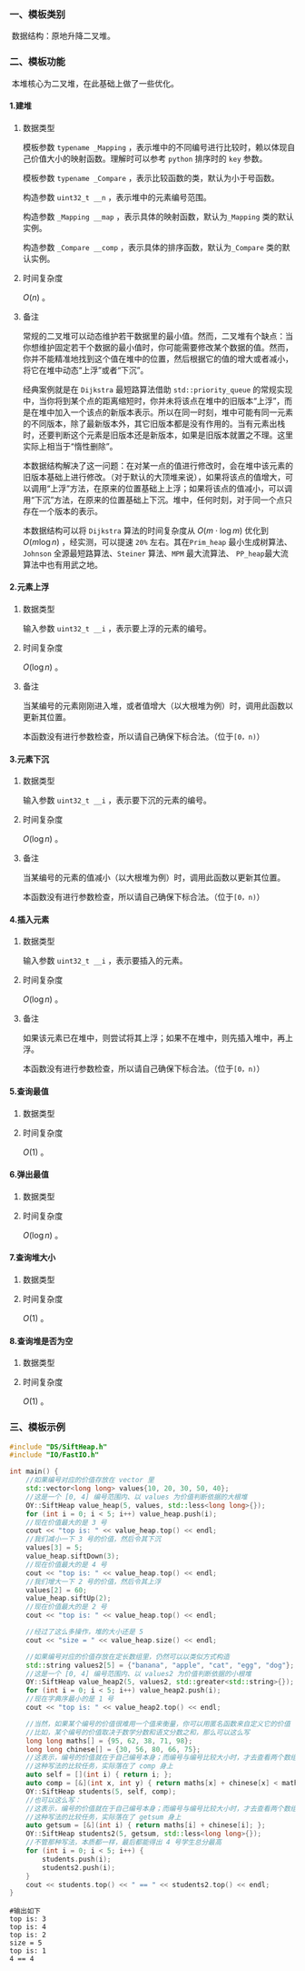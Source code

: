 ### 一、模板类别

​	数据结构：原地升降二叉堆。

### 二、模板功能

​	本堆核心为二叉堆，在此基础上做了一些优化。

#### 1.建堆

1. 数据类型

   模板参数 `typename _Mapping` ，表示堆中的不同编号进行比较时，赖以体现自己价值大小的映射函数。理解时可以参考 `python` 排序时的 `key` 参数。

   模板参数 `typename _Compare` ，表示比较函数的类，默认为小于号函数。

   构造参数 `uint32_t __n` ，表示堆中的元素编号范围。

   构造参数 `_Mapping __map` ，表示具体的映射函数，默认为`_Mapping` 类的默认实例。

   构造参数 `_Compare __comp` ，表示具体的排序函数，默认为`_Compare` 类的默认实例。

2. 时间复杂度

   $O(n)$ 。

3. 备注

   常规的二叉堆可以动态维护若干数据里的最小值。然而，二叉堆有个缺点：当你想维护固定若干个数据的最小值时，你可能需要修改某个数据的值。然而，你并不能精准地找到这个值在堆中的位置，然后根据它的值的增大或者减小，将它在堆中动态“上浮”或者“下沉”。
   
   经典案例就是在 `Dijkstra` 最短路算法借助 `std::priority_queue` 的常规实现中，当你将到某个点的距离缩短时，你并未将该点在堆中的旧版本“上浮”，而是在堆中加入一个该点的新版本表示。所以在同一时刻，堆中可能有同一元素的不同版本，除了最新版本外，其它旧版本都是没有作用的。当有元素出栈时，还要判断这个元素是旧版本还是新版本，如果是旧版本就置之不理。这里实际上相当于“惰性删除”。
   
   本数据结构解决了这一问题：在对某一点的值进行修改时，会在堆中该元素的旧版本基础上进行修改。（对于默认的大顶堆来说），如果将该点的值增大，可以调用“上浮”方法，在原来的位置基础上上浮；如果将该点的值减小，可以调用“下沉”方法，在原来的位置基础上下沉。堆中，任何时刻，对于同一个点只存在一个版本的表示。
   
   本数据结构可以将 `Dijkstra` 算法的时间复杂度从 $O(m\cdot \log m)$ 优化到 $O(m\log n)$ ，经实测，可以提速 `20%` 左右。其在`Prim_heap` 最小生成树算法、`Johnson` 全源最短路算法、`Steiner` 算法、`MPM` 最大流算法、 `PP_heap`最大流算法中也有用武之地。

#### 2.元素上浮

1. 数据类型

   输入参数 `uint32_t __i` ，表示要上浮的元素的编号。

2. 时间复杂度

   $O(\log n)$ 。

3. 备注

   当某编号的元素刚刚进入堆，或者值增大（以大根堆为例）时，调用此函数以更新其位置。

   本函数没有进行参数检查，所以请自己确保下标合法。（位于`[0，n)`）

#### 3.元素下沉

1. 数据类型

   输入参数 `uint32_t __i` ，表示要下沉的元素的编号。

2. 时间复杂度

   $O(\log n)$ 。

3. 备注

   当某编号的元素的值减小（以大根堆为例）时，调用此函数以更新其位置。

   本函数没有进行参数检查，所以请自己确保下标合法。（位于`[0，n)`）


#### 4.插入元素

1. 数据类型

   输入参数 `uint32_t __i` ，表示要插入的元素。

2. 时间复杂度

   $O(\log n)$ 。

3. 备注

   如果该元素已在堆中，则尝试将其上浮；如果不在堆中，则先插入堆中，再上浮。
   
   本函数没有进行参数检查，所以请自己确保下标合法。（位于`[0，n)`）

#### 5.查询最值

1. 数据类型

2. 时间复杂度

   $O(1)$ 。

#### 6.弹出最值

1. 数据类型

2. 时间复杂度

   $O(\log n)$ 。

#### 7.查询堆大小

1. 数据类型

2. 时间复杂度

   $O(1)$ 。

#### 8.查询堆是否为空

1. 数据类型

2. 时间复杂度

   $O(1)$ 。

### 三、模板示例

```c++
#include "DS/SiftHeap.h"
#include "IO/FastIO.h"

int main() {
    //如果编号对应的价值存放在 vector 里
    std::vector<long long> values{10, 20, 30, 50, 40};
    //这是一个 [0, 4] 编号范围内、以 values 为价值判断依据的大根堆
    OY::SiftHeap value_heap(5, values, std::less<long long>{});
    for (int i = 0; i < 5; i++) value_heap.push(i);
    //现在价值最大的是 3 号
    cout << "top is: " << value_heap.top() << endl;
    //我们减小一下 3 号的价值，然后令其下沉
    values[3] = 5;
    value_heap.siftDown(3);
    //现在价值最大的是 4 号
    cout << "top is: " << value_heap.top() << endl;
    //我们增大一下 2 号的价值，然后令其上浮
    values[2] = 60;
    value_heap.siftUp(2);
    //现在价值最大的是 2 号
    cout << "top is: " << value_heap.top() << endl;

    //经过了这么多操作，堆的大小还是 5
    cout << "size = " << value_heap.size() << endl;

    //如果编号对应的价值存放在定长数组里，仍然可以以类似方式构造
    std::string values2[5] = {"banana", "apple", "cat", "egg", "dog"};
    //这是一个 [0, 4] 编号范围内、以 values2 为价值判断依据的小根堆
    OY::SiftHeap value_heap2(5, values2, std::greater<std::string>{});
    for (int i = 0; i < 5; i++) value_heap2.push(i);
    //现在字典序最小的是 1 号
    cout << "top is: " << value_heap2.top() << endl;

    //当然，如果某个编号的价值很难用一个值来衡量，你可以用匿名函数来自定义它的价值
    //比如，某个编号的价值取决于数学分数和语文分数之和，那么可以这么写
    long long maths[] = {95, 62, 38, 71, 98};
    long long chinese[] = {30, 56, 80, 66, 75};
    //这表示，编号的价值就在于自己编号本身；而编号与编号比较大小时，才去查看两个数组的值。
    //这种写法的比较任务，实际落在了 comp 身上
    auto self = [](int i) { return i; };
    auto comp = [&](int x, int y) { return maths[x] + chinese[x] < maths[y] + chinese[y]; };
    OY::SiftHeap students(5, self, comp);
    //也可以这么写：
    //这表示，编号的价值就在于自己编号本身；而编号与编号比较大小时，才去查看两个数组的值。
    //这种写法的比较任务，实际落在了 getsum 身上
    auto getsum = [&](int i) { return maths[i] + chinese[i]; };
    OY::SiftHeap students2(5, getsum, std::less<long long>{});
    //不管那种写法，本质都一样，最后都能得出 4 号学生总分最高
    for (int i = 0; i < 5; i++) {
        students.push(i);
        students2.push(i);
    }
    cout << students.top() << " == " << students2.top() << endl;
}
```

```
#输出如下
top is: 3
top is: 4
top is: 2
size = 5
top is: 1
4 == 4

```

